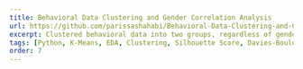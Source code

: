 ```yaml
---
title: Behavioral Data Clustering and Gender Correlation Analysis
url: https://github.com/parissashahabi/Behavioral-Data-Clustering-and-Gender-Correlation-Analysis
excerpt: Clustered behavioral data into two groups, regardless of gender, and evaluated cluster consistency with gender division using silhouette and Davies-Bouldin scores.
tags: [Python, K-Means, EDA, Clustering, Silhouette Score, Davies-Bouldin Score]
order: 7
---
```

